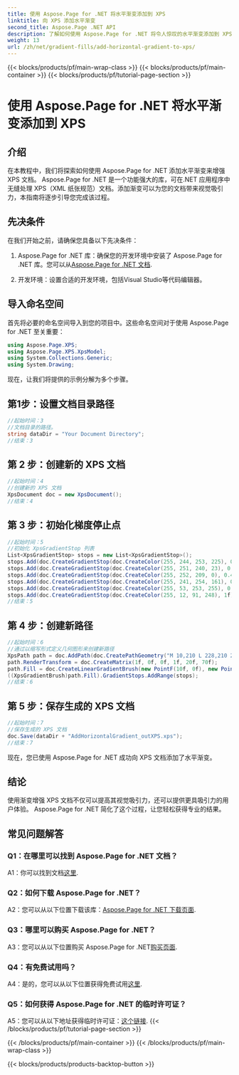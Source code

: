 ```yaml
---
title: 使用 Aspose.Page for .NET 将水平渐变添加到 XPS
linktitle: 向 XPS 添加水平渐变
second_title: Aspose.Page .NET API
description: 了解如何使用 Aspose.Page for .NET 将令人惊叹的水平渐变添加到 XPS 文档中。毫不费力地提升视觉吸引力。
weight: 13
url: /zh/net/gradient-fills/add-horizontal-gradient-to-xps/
---
```


{{< blocks/products/pf/main-wrap-class >}}
{{< blocks/products/pf/main-container >}}
{{< blocks/products/pf/tutorial-page-section >}}

# 使用 Aspose.Page for .NET 将水平渐变添加到 XPS

## 介绍

在本教程中，我们将探索如何使用 Aspose.Page for .NET 添加水平渐变来增强 XPS 文档。 Aspose.Page for .NET 是一个功能强大的库，可在.NET 应用程序中无缝处理 XPS（XML 纸张规范）文档。添加渐变可以为您的文档带来视觉吸引力，本指南将逐步引导您完成该过程。

## 先决条件

在我们开始之前，请确保您具备以下先决条件：

1.  Aspose.Page for .NET 库：确保您的开发环境中安装了 Aspose.Page for .NET 库。您可以从[Aspose.Page for .NET 文档](https://reference.aspose.com/page/net/).

2. 开发环境：设置合适的开发环境，包括Visual Studio等代码编辑器。

## 导入命名空间

首先将必要的命名空间导入到您的项目中。这些命名空间对于使用 Aspose.Page for .NET 至关重要：

```csharp
using Aspose.Page.XPS;
using Aspose.Page.XPS.XpsModel;
using System.Collections.Generic;
using System.Drawing;
```

现在，让我们将提供的示例分解为多个步骤。

## 第1步：设置文档目录路径

```csharp
//起始时间：3
//文档目录的路径。
string dataDir = "Your Document Directory";
//结束：3
```

## 第 2 步：创建新的 XPS 文档

```csharp
//起始时间：4
//创建新的 XPS 文档
XpsDocument doc = new XpsDocument();
//结束：4
```

## 第 3 步：初始化梯度停止点

```csharp
//起始时间：5
//初始化 XpsGradientStop 列表
List<XpsGradientStop> stops = new List<XpsGradientStop>();
stops.Add(doc.CreateGradientStop(doc.CreateColor(255, 244, 253, 225), 0.0673828f));
stops.Add(doc.CreateGradientStop(doc.CreateColor(255, 251, 240, 23), 0.314453f));
stops.Add(doc.CreateGradientStop(doc.CreateColor(255, 252, 209, 0), 0.482422f));
stops.Add(doc.CreateGradientStop(doc.CreateColor(255, 241, 254, 161), 0.634766f));
stops.Add(doc.CreateGradientStop(doc.CreateColor(255, 53, 253, 255), 0.915039f));
stops.Add(doc.CreateGradientStop(doc.CreateColor(255, 12, 91, 248), 1f));
//结束：5
```

## 第 4 步：创建新路径

```csharp
//起始时间：6
//通过以缩写形式定义几何图形来创建新路径
XpsPath path = doc.AddPath(doc.CreatePathGeometry("M 10,210 L 228,210 228,300 10,300"));
path.RenderTransform = doc.CreateMatrix(1f, 0f, 0f, 1f, 20f, 70f);
path.Fill = doc.CreateLinearGradientBrush(new PointF(10f, 0f), new PointF(228f, 0f));
((XpsGradientBrush)path.Fill).GradientStops.AddRange(stops);
//结束：6
```

## 第 5 步：保存生成的 XPS 文档

```csharp
//起始时间：7
//保存生成的 XPS 文档
doc.Save(dataDir + "AddHorizontalGradient_outXPS.xps");
//结束：7
```

现在，您已使用 Aspose.Page for .NET 成功向 XPS 文档添加了水平渐变。

## 结论

使用渐变增强 XPS 文档不仅可以提高其视觉吸引力，还可以提供更具吸引力的用户体验。 Aspose.Page for .NET 简化了这个过程，让您轻松获得专业的结果。

## 常见问题解答

### Q1：在哪里可以找到 Aspose.Page for .NET 文档？

 A1：你可以找到文档[这里](https://reference.aspose.com/page/net/).

### Q2：如何下载 Aspose.Page for .NET？

A2：您可以从以下位置下载该库：[Aspose.Page for .NET 下载页面](https://releases.aspose.com/page/net/).

### Q3：哪里可以购买 Aspose.Page for .NET？

 A3：您可以从以下位置购买 Aspose.Page for .NET[购买页面](https://purchase.aspose.com/buy).

### Q4：有免费试用吗？

 A4：是的，您可以从以下位置获得免费试用[这里](https://releases.aspose.com/).

### Q5：如何获得 Aspose.Page for .NET 的临时许可证？

 A5：您可以从以下地址获得临时许可证：[这个链接](https://purchase.aspose.com/temporary-license/).
{{< /blocks/products/pf/tutorial-page-section >}}

{{< /blocks/products/pf/main-container >}}
{{< /blocks/products/pf/main-wrap-class >}}

{{< blocks/products/products-backtop-button >}}
